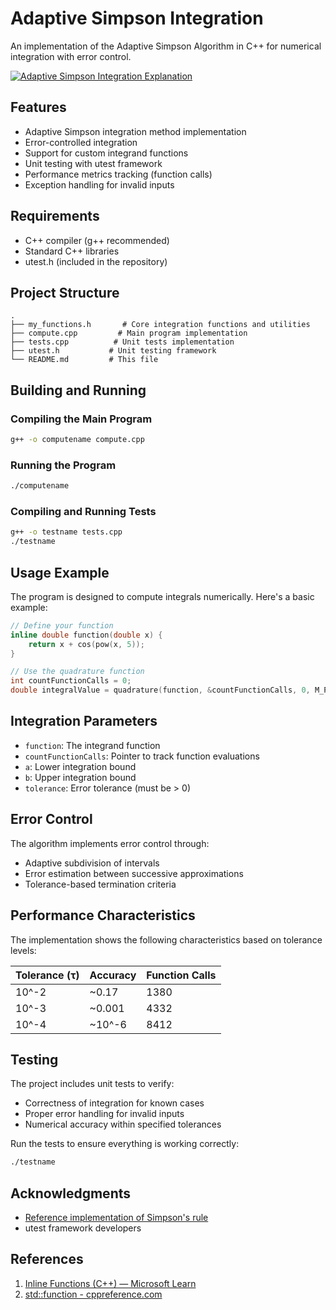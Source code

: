 # Adaptive Simpson Integration

An implementation of the Adaptive Simpson Algorithm in C++ for numerical integration with error control. 

[![Adaptive Simpson Integration Explanation](https://img.youtube.com/vi/oYHaKSvtTy0/0.jpg)](https://www.youtube.com/watch?v=oYHaKSvtTy0)

## Features

- Adaptive Simpson integration method implementation
- Error-controlled integration
- Support for custom integrand functions
- Unit testing with utest framework
- Performance metrics tracking (function calls)
- Exception handling for invalid inputs

## Requirements

- C++ compiler (g++ recommended)
- Standard C++ libraries
- utest.h (included in the repository)

## Project Structure

```
.
├── my_functions.h       # Core integration functions and utilities
├── compute.cpp         # Main program implementation
├── tests.cpp          # Unit tests implementation
├── utest.h           # Unit testing framework
└── README.md         # This file
```

## Building and Running

### Compiling the Main Program

```bash
g++ -o computename compute.cpp
```

### Running the Program

```bash
./computename
```

### Compiling and Running Tests

```bash
g++ -o testname tests.cpp
./testname
```

## Usage Example

The program is designed to compute integrals numerically. Here's a basic example:

```cpp
// Define your function
inline double function(double x) {
    return x + cos(pow(x, 5));
}

// Use the quadrature function
int countFunctionCalls = 0;
double integralValue = quadrature(function, &countFunctionCalls, 0, M_PI, 1e-9);
```

## Integration Parameters

- `function`: The integrand function
- `countFunctionCalls`: Pointer to track function evaluations
- `a`: Lower integration bound
- `b`: Upper integration bound
- `tolerance`: Error tolerance (must be > 0)

## Error Control

The algorithm implements error control through:
- Adaptive subdivision of intervals
- Error estimation between successive approximations
- Tolerance-based termination criteria

## Performance Characteristics

The implementation shows the following characteristics based on tolerance levels:

| Tolerance (τ) | Accuracy | Function Calls |
|--------------|----------|----------------|
| 10^-2        | ~0.17    | 1380          |
| 10^-3        | ~0.001   | 4332          |
| 10^-4        | ~10^-6   | 8412          |

## Testing

The project includes unit tests to verify:
- Correctness of integration for known cases
- Proper error handling for invalid inputs
- Numerical accuracy within specified tolerances

Run the tests to ensure everything is working correctly:

```bash
./testname
```

## Acknowledgments

- [Reference implementation of Simpson's rule](https://en.wikipedia.org/wiki/Simpson%27s_rule)
- utest framework developers

## References

1. [Inline Functions (C++) — Microsoft Learn](https://learn.microsoft.com/en-us/cpp/cpp/inline-functions-cpp?view=msvc-170)
2. [std::function - cppreference.com](https://en.cppreference.com/w/cpp/utility/functional/function)